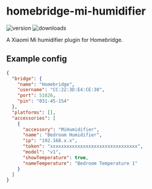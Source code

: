 # homebridge-mi-humidifier

![version](https://img.shields.io/npm/v/homebridge-mi-humidifier.svg)
![downloads](https://img.shields.io/npm/dt/homebridge-mi-humidifier.svg)

A Xiaomi Mi humidifier plugin for Homebridge.

## Example config

```json
{
  "bridge": {
    "name": "Homebridge",
    "username": "CC:22:3D:E4:CE:30",
    "port": 51826,
    "pin": "031-45-154"
  },
  "platforms": [],
  "accessories": [
    {
      "accessory": "MiHumidifier",
      "name": "Bedroom Humidifier",
      "ip": "192.168.x.x",
      "token": "xxxxxxxxxxxxxxxxxxxxxxxxxxxxxxxx",
      "model": "v1",
      "showTemperature": true,
      "nameTemperature": "Bedroom Temperature 1"
    }
  ]
}
```
